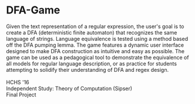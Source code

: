 # DFA-Game
Given the text representation of a regular expression, the user's goal is to create a DFA (deterministic finite automaton) that recognizes the same language of strings. Language equivalence is tested using a method based off the DFA pumping lemma. The game features a dynamic user interface designed to make DFA construction as intuitive and easy as possible. The game can be used as a pedagogical tool to demonstrate the equivalence of all models for regular language description, or as practice for students attempting to solidify their understanding of DFA and regex design.
<br />
<br />
HCHS '16<br />
Independent Study: Theory of Computation (Sipser)<br />
Final Project
